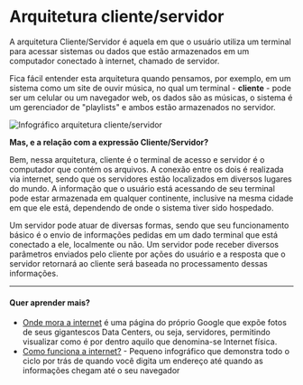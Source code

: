 # Arquitetura cliente/servidor

A arquitetura Cliente/Servidor é aquela em que o usuário utiliza um terminal para acessar sistemas ou dados que estão armazenados em um computador conectado à internet, chamado de servidor.

Fica fácil entender esta arquitetura quando pensamos, por exemplo, em um sistema como um site de ouvir música, no qual um terminal - **cliente** - pode ser um celular ou um navegador web, os dados são as músicas, o sistema é um gerenciador de "playlists" e ambos estão armazenados no servidor.

![Infográfico arquitetura cliente/servidor](http://docs.escolamupi.com.br/img/gspqn.png)

**Mas, e a relação com a expressão Cliente/Servidor?**

Bem, nessa arquitetura, cliente é o terminal de acesso e servidor é o computador que contém os arquivos. A conexão entre os dois é realizada via internet, sendo que os servidores estão localizados em diversos lugares do mundo. A informação que o usuário está acessando de seu terminal pode estar armazenada em qualquer continente, inclusive na mesma cidade em que ele está, dependendo de onde o sistema tiver sido hospedado.

Um servidor pode atuar de diversas formas, sendo que seu funcionamento básico é o envio de informações pedidas em um dado terminal que está conectado a ele, localmente ou não. Um servidor pode receber diversos parâmetros enviados pelo cliente por ações do usuário e a resposta que o servidor retornará ao cliente será baseada no processamento dessas informações.

---

#### Quer aprender mais?

- [Onde mora a internet](http://www.google.com/about/datacenters/gallery/#/) é uma página do próprio Google que expõe fotos de seus gigantescos Data Centers, ou seja, servidores, permitindo visualizar como é por dentro aquilo que denomina-se Internet física.
- [Como funciona a internet?](http://docs.escolamupi.com.br/internet-infografico) - Pequeno infográfico que demonstra todo o ciclo por trás de quando você digita um endereço até quando as informações chegam até o seu navegador
